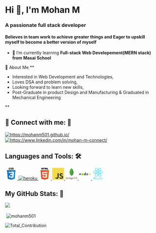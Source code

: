
<h1 align="left">Hi 👋,  I'm Mohan M</h1>
<h3 align="left">A passionate full stack developer </h3>
<h4>Believes in team work to achieve greater things and Eager to upskill myself to become a better version of myself</h4>


-   🌱 I’m currently learning **Full-stack Web Developement(MERN stack) from Masai School**

💬 About Me ** 
<ul>
 <li>Interested in Web Development and Technologies,</li>
 <li>Loves DSA and problem solving,</li> 
 <li>Looking forward to learn new skills,</li>
 <li>Post-Graduate in product Design and Manufacturing & Graduated in Mechanical Engineering</li>
</ul>
 **



<h2 align="left">🤝 Connect with me: 🔗</h2>
<p align="left">
<a href="https://dev.to/https://mohanm501.github.io/" target="blank"><img align="center" src="https://img.shields.io/badge/my_portfolio-000?style=for-the-badge&logo=ko-fi&logoColor=white" alt="https://mohanm501.github.io/" height="50" width="140" /></a>
<a href="www.linkedin.com/in/mohan-m-connect/" target="blank"><img align="center" src="https://img.shields.io/badge/linkedin-0A66C2?style=for-the-badge&logo=linkedin&logoColor=white" alt="https://www.linkedin.com/in/mohan-m-connect/" height="50" width="140" /></a>
</p>


<h2 align="left">Languages and Tools: 🛠 </h2>
<p align="left"> <a href="https://www.w3schools.com/css/" target="_blank" rel="noreferrer"> <img src="https://raw.githubusercontent.com/devicons/devicon/master/icons/css3/css3-original-wordmark.svg" alt="css3" width="40" height="40"/> </a> <a href="https://heroku.com" target="_blank" rel="noreferrer"> <img src="https://www.vectorlogo.zone/logos/heroku/heroku-icon.svg" alt="heroku" width="40" height="40"/> </a> <a href="https://www.w3.org/html/" target="_blank" rel="noreferrer"> <img src="https://raw.githubusercontent.com/devicons/devicon/master/icons/html5/html5-original-wordmark.svg" alt="html5" width="40" height="40"/> </a> <a href="https://developer.mozilla.org/en-US/docs/Web/JavaScript" target="_blank" rel="noreferrer"> <img src="https://raw.githubusercontent.com/devicons/devicon/master/icons/javascript/javascript-original.svg" alt="javascript" width="40" height="40"/> </a> <a href="https://www.mongodb.com/" target="_blank" rel="noreferrer"> <img src="https://raw.githubusercontent.com/devicons/devicon/master/icons/mongodb/mongodb-original-wordmark.svg" alt="mongodb" width="40" height="40"/> </a> <a href="https://nodejs.org" target="_blank" rel="noreferrer"> <img src="https://raw.githubusercontent.com/devicons/devicon/master/icons/nodejs/nodejs-original-wordmark.svg" alt="nodejs" width="40" height="40"/> </a> <a href="https://reactjs.org/" target="_blank" rel="noreferrer"> <img src="https://raw.githubusercontent.com/devicons/devicon/master/icons/react/react-original-wordmark.svg" alt="react" width="40" height="40"/> </a> </p>



<h2>My GitHub Stats: 📝</h2>

<p><img src="https://github-readme-stats.vercel.app/api/top-langs/?username=MohanM501&theme=tokyonight"/></P>
<p>&nbsp;<img align="center" src="https://github-readme-stats.vercel.app/api?username=mohanm501&show_icons=true&locale=en&theme=tokyonight" alt="mohanm501" /></p>
<img src="https://github-readme-streak-stats.herokuapp.com/?user=MohanM501&theme=tokyonight&hide_border=true" alt="Total_Contribution"/>







